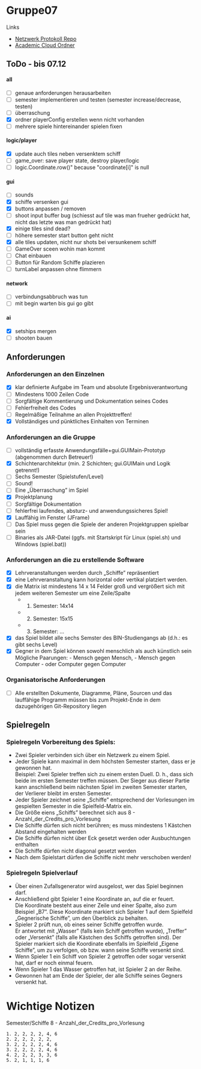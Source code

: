 # Gruppe07

Links

- [Netzwerk Protokoll Repo](https://lab.it.hs-hannover.de/tcm-ss5-u1/progpr22-23-api)
- [Academic Cloud Ordner](https://sync.academiccloud.de/index.php/apps/files/?dir=/ProgProj2223)

## ToDo - bis 07.12

#### all

- [ ] genaue anforderungen herausarbeiten
- [ ] semester implementieren und testen (semester increase/decrease, testen)
- [ ] überraschung
- [x] ordner playerConfig erstellen wenn nicht vorhanden
- [ ] mehrere spiele hintereinander spielen fixen

#### logic/player

- [x] update auch tiles neben versenktem schiff
- [ ] game_over: save player state, destroy player/logic
- [ ] logic.Coordinate.row()" because "coordinate[i]" is null

#### gui

- [ ] sounds
- [x] schiffe versenken gui
- [x] buttons anpassen / removen
- [ ] shoot input buffer bug (schiesst auf tile was man frueher gedrückt hat, nicht das letzte was man gedrückt hat)
- [x] einige tiles sind dead?
- [ ] höhere semester start button geht nicht
- [x] alle tiles updaten, nicht nur shots bei versunkenem schiff
- [ ] GameOver sceen wohin man kommt
- [ ] Chat einbauen
- [ ] Button für Random Schiffe plazieren
- [ ] turnLabel anpassen ohne flimmern

#### network

- [ ] verbindungsabbruch was tun
- [ ] mit begin warten bis gui go gibt

#### ai

- [x] setships mergen
- [ ] shooten bauen

## Anforderungen

### Anforderungen an den Einzelnen

- [x] klar definierte Aufgabe im Team und absolute Ergebnisverantwortung
- [ ] Mindestens 1000 Zeilen Code
- [ ] Sorgfältige Kommentierung und Dokumentation seines Codes
- [ ] Fehlerfreiheit des Codes
- [ ] Regelmäßige Teilnahme an allen Projekttreffen!
- [x] Vollständiges und pünktliches Einhalten von Terminen

### Anforderungen an die Gruppe
- [ ] vollständig erfasste Anwendungsfälle+gui.GUIMain-Prototyp (abgenommen durch Betreuer!)
- [x] Schichtenarchitektur (min. 2 Schichten; gui.GUIMain und Logik getrennt!)
- [ ] Sechs Semester (Spielstufen/Level)
- [ ] Sound!
- [ ] Eine „Überraschung” im Spiel
- [x] Projektplanung
- [ ] Sorgfältige Dokumentation
- [ ] fehlerfrei laufendes, absturz- und anwendungssicheres Spiel!
- [x] Lauffähig im Fenster (JFrame)
- [ ] Das Spiel muss gegen die Spiele der anderen Projektgruppen spielbar sein
- [ ] Binaries als JAR-Datei (ggfs. mit Startskript für Linux (spiel.sh) und Windows (spiel.bat))

### Anforderungen an die zu erstellende Software
- [x] Lehrveranstaltungen werden durch „Schiffe” repräsentiert
- [x] eine Lehrveranstaltung kann horizontal oder vertikal platziert werden.
- [x] die Matrix ist mindestens 14 x 14 Felder groß und vergrößert sich mit jedem weiteren Semester um eine Zeile/Spalte
    - 1. Semester: 14x14
    - 2. Semester: 15x15
    - 3. Semester: ...
- [x] das Spiel bildet alle sechs Semster des BIN-Studiengangs ab (d.h.: es gibt sechs Level)
- [x] Gegner in dem Spiel können sowohl menschlich als auch künstlich sein  
    Mögliche Paarungen:
        - Mensch gegen Mensch,
        - Mensch gegen Computer
        - oder Computer gegen Computer

### Organisatorische Anforderungen
- [ ] Alle erstellten Dokumente, Diagramme, Pläne, Sourcen und das lauffähige Programm müssen bis zum Projekt-Ende in dem dazugehörigen Git-Repository liegen



## Spielregeln

### Spielregeln Vorbereitung des Spiels:
- Zwei Spieler verbinden sich über ein Netzwerk zu einem Spiel.
- Jeder Spiele kann maximal in dem höchsten Semester starten, dass er je gewonnen hat.  
    Beispiel: Zwei Spieler treffen sich zu einem ersten Duell. D. h., dass sich beide
    im ersten Semester treffen müssen. Der Sieger aus dieser Partie kann
    anschließend beim nächsten Spiel im zweiten Semester starten, der Verlierer
    bleibt im ersten Semester.
- Jeder Spieler zeichnet seine „Schiffe” entsprechend der Vorlesungen im gespielten Semester in die Spielfeld-Matrix ein.
- Die Größe eiens „Schiffs” berechnet sich aus 8 - Anzahl_der_Credits_pro_Vorlesung
- Die Schiffe dürfen sich nicht berühren; es muss mindestens 1 Kästchen Abstand eingehalten werden
- Die Schiffe dürfen nicht über Eck gesetzt werden oder Ausbuchtungen enthalten
- Die Schiffe dürfen nicht diagonal gesetzt werden
- Nach dem Spielstart dürfen die Schiffe nicht mehr verschoben werden!

### Spielregeln Spielverlauf
- Über einen Zufallsgenerator wird ausgelost, wer das Spiel beginnen darf.
- Anschließend gibt Spieler 1 eine Koordinate an, auf die er feuert.  
    Die Koordinate besteht aus einer Zeile und einer Spalte, also zum Beispiel „B7”.
    Diese Koordinate markiert sich Spieler 1 auf dem Spielfeld „Gegnerische Schiffe”, um den Überblick zu behalten.
- Spieler 2 prüft nun, ob eines seiner Schiffe getroffen wurde.  
    Er antwortet mit „Wasser” (falls kein Schiff getroffen wurde), „Treffer” oder „Versenkt” (falls alle Kästchen des Schiffs getroffen sind).
    Der Spieler markiert sich die Koordinate ebenfalls im Spielfeld „Eigene Schiffe”, um zu verfolgen, ob
    bzw. wann seine Schiffe versenkt sind.
- Wenn Spieler 1 ein Schiff von Spieler 2 getroffen oder sogar versenkt hat, darf er noch einmal feuern.
- Wenn Spieler 1 das Wasser getroffen hat, ist Spieler 2 an der Reihe.
- Gewonnen hat am Ende der Spieler, der alle Schiffe seines Gegners versenkt hat.


# Wichtige Notizen

Semester/Schiffe
    8 - Anzahl_der_Credits_pro_Vorlesung

    1. 2, 2, 2, 2, 4, 6
    2. 2, 2, 2, 2, 2,
    3. 2, 2, 2, 2, 4, 6
    3. 2, 2, 2, 2, 4, 6
    4. 2, 2, 2, 3, 3, 6
    5. 2, 1, 1, 1, 6
